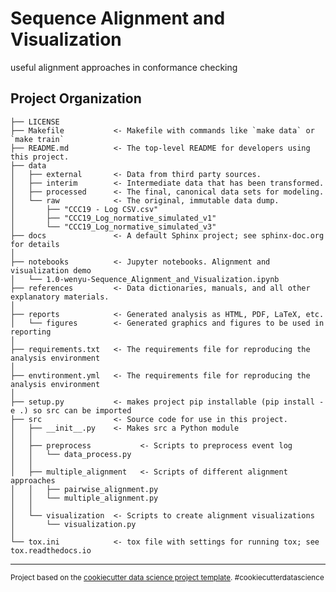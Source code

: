 Sequence Alignment and Visualization 
==============================

useful alignment approaches in conformance checking

Project Organization
------------

    ├── LICENSE
    ├── Makefile           <- Makefile with commands like `make data` or `make train`
    ├── README.md          <- The top-level README for developers using this project.
    ├── data
    │   ├── external       <- Data from third party sources.
    │   ├── interim        <- Intermediate data that has been transformed.
    │   ├── processed      <- The final, canonical data sets for modeling.
    │   └── raw            <- The original, immutable data dump.
    │       ├── "CCC19 - Log CSV.csv"  
    │       ├── "CCC19_Log_normative_simulated_v1"
    │       └── "CCC19_Log_normative_simulated_v3"
    ├── docs               <- A default Sphinx project; see sphinx-doc.org for details
    │
    ├── notebooks          <- Jupyter notebooks. Alignment and visualization demo
    │   └── 1.0-wenyu-Sequence_Alignment_and_Visualization.ipynb
    ├── references         <- Data dictionaries, manuals, and all other explanatory materials.
    │
    ├── reports            <- Generated analysis as HTML, PDF, LaTeX, etc.
    │   └── figures        <- Generated graphics and figures to be used in reporting
    │
    ├── requirements.txt   <- The requirements file for reproducing the analysis environment
    │
    ├── envtironment.yml   <- The requirements file for reproducing the analysis environment
    │
    ├── setup.py           <- makes project pip installable (pip install -e .) so src can be imported
    ├── src                <- Source code for use in this project.
    │   ├── __init__.py    <- Makes src a Python module
    │   │
    │   ├── preprocess           <- Scripts to preprocess event log
    │   │   └── data_process.py
    │   │
    │   ├── multiple_alignment   <- Scripts of different alignment approaches               
    │   │   ├── pairwise_alignment.py
    │   │   └── multiple_alignment.py
    │   │
    │   └── visualization  <- Scripts to create alignment visualizations
    │       └── visualization.py
    │
    └── tox.ini            <- tox file with settings for running tox; see tox.readthedocs.io


--------



<p><small>Project based on the <a target="_blank" href="https://drivendata.github.io/cookiecutter-data-science/">cookiecutter data science project template</a>. #cookiecutterdatascience</small></p>
